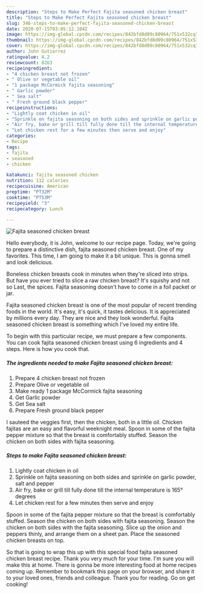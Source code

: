 ```yaml
---
description: "Steps to Make Perfect Fajita seasoned chicken breast"
title: "Steps to Make Perfect Fajita seasoned chicken breast"
slug: 346-steps-to-make-perfect-fajita-seasoned-chicken-breast
date: 2020-07-15T03:05:12.104Z
image: https://img-global.cpcdn.com/recipes/842bfd8d09c80964/751x532cq70/fajita-seasoned-chicken-breast-recipe-main-photo.jpg
thumbnail: https://img-global.cpcdn.com/recipes/842bfd8d09c80964/751x532cq70/fajita-seasoned-chicken-breast-recipe-main-photo.jpg
cover: https://img-global.cpcdn.com/recipes/842bfd8d09c80964/751x532cq70/fajita-seasoned-chicken-breast-recipe-main-photo.jpg
author: John Gutierrez
ratingvalue: 4.2
reviewcount: 8263
recipeingredient:
- "4 chicken breast not frozen"
- " Olive or vegetable oil"
- "1 package McCormick fajita seasoning"
- " Garlic powder"
- " Sea salt"
- " Fresh ground black pepper"
recipeinstructions:
- "Lightly coat chicken in oil"
- "Sprinkle on fajita seasoning on both sides and sprinkle on garlic powder, salt and pepper"
- "Air fry, bake or grill till fully done till the internal temperature is 165° degrees"
- "Let chicken rest for a few minutes then serve and enjoy"
categories:
- Recipe
tags:
- fajita
- seasoned
- chicken

katakunci: fajita seasoned chicken 
nutrition: 112 calories
recipecuisine: American
preptime: "PT32M"
cooktime: "PT53M"
recipeyield: "3"
recipecategory: Lunch

---
```



![Fajita seasoned chicken breast](https://img-global.cpcdn.com/recipes/842bfd8d09c80964/751x532cq70/fajita-seasoned-chicken-breast-recipe-main-photo.jpg)

Hello everybody, it is John, welcome to our recipe page. Today, we're going to prepare a distinctive dish, fajita seasoned chicken breast. One of my favorites. This time, I am going to make it a bit unique. This is gonna smell and look delicious.

Boneless chicken breasts cook in minutes when they&#39;re sliced into strips. But have you ever tried to slice a raw chicken breast? It&#39;s squishy and not so Last, the spices. Fajita seasoning doesn&#39;t have to come in a foil packet or jar.

Fajita seasoned chicken breast is one of the most popular of recent trending foods in the world. It's easy, it's quick, it tastes delicious. It is appreciated by millions every day. They are nice and they look wonderful. Fajita seasoned chicken breast is something which I've loved my entire life.


To begin with this particular recipe, we must prepare a few components. You can cook fajita seasoned chicken breast using 6 ingredients and 4 steps. Here is how you cook that.

<!--inarticleads1-->

##### The ingredients needed to make Fajita seasoned chicken breast:

1. Prepare 4 chicken breast not frozen
1. Prepare  Olive or vegetable oil
1. Make ready 1 package McCormick fajita seasoning
1. Get  Garlic powder
1. Get  Sea salt
1. Prepare  Fresh ground black pepper


I sauteed the veggies first, then the chicken, both in a little oil. Chicken fajitas are an easy and flavorful weeknight meal. Spoon in some of the fajita pepper mixture so that the breast is comfortably stuffed. Season the chicken on both sides with fajita seasoning. 

<!--inarticleads2-->

##### Steps to make Fajita seasoned chicken breast:

1. Lightly coat chicken in oil
1. Sprinkle on fajita seasoning on both sides and sprinkle on garlic powder, salt and pepper
1. Air fry, bake or grill till fully done till the internal temperature is 165° degrees
1. Let chicken rest for a few minutes then serve and enjoy


Spoon in some of the fajita pepper mixture so that the breast is comfortably stuffed. Season the chicken on both sides with fajita seasoning. Season the chicken on both sides with the fajita seasoning. Slice up the onion and peppers thinly, and arrange them on a sheet pan. Place the seasoned chicken breasts on top. 

So that is going to wrap this up with this special food fajita seasoned chicken breast recipe. Thank you very much for your time. I'm sure you will make this at home. There is gonna be more interesting food at home recipes coming up. Remember to bookmark this page on your browser, and share it to your loved ones, friends and colleague. Thank you for reading. Go on get cooking!
